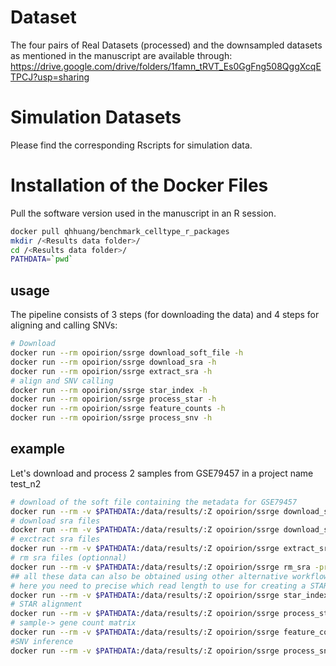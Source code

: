# Dataset
The four pairs of Real Datasets (processed) and the downsampled datasets as mentioned in the manuscript are available through: https://drive.google.com/drive/folders/1famn_tRVT_Es0GgFng508QggXcqETPCJ?usp=sharing
# Simulation Datasets
Please find the corresponding Rscripts for simulation data.
# Installation of the Docker Files
Pull the software version used in the manuscript in an R session.
```bash
docker pull qhhuang/benchmark_celltype_r_packages
mkdir /<Results data folder>/
cd /<Results data folder>/
PATHDATA=`pwd`
```
## usage

The pipeline consists of 3 steps (for downloading the data) and 4 steps for aligning and calling SNVs:

```bash
# Download
docker run --rm opoirion/ssrge download_soft_file -h
docker run --rm opoirion/ssrge download_sra -h
docker run --rm opoirion/ssrge extract_sra -h
# align and SNV calling
docker run --rm opoirion/ssrge star_index -h
docker run --rm opoirion/ssrge process_star -h
docker run --rm opoirion/ssrge feature_counts -h
docker run --rm opoirion/ssrge process_snv -h

```

## example

Let's download and process 2 samples from GSE79457 in a project name test_n2

```bash
# download of the soft file containing the metadata for GSE79457
docker run --rm -v $PATHDATA:/data/results/:Z opoirion/ssrge download_soft_file -project_name test_n2 -soft_id GSE79457
# download sra files
docker run --rm -v $PATHDATA:/data/results/:Z opoirion/ssrge download_sra -project_name test_n2 -max_nb_samples 2
# exctract sra files
docker run --rm -v $PATHDATA:/data/results/:Z opoirion/ssrge extract_sra -project_name test_n2
# rm sra files (optionnal)
docker run --rm -v $PATHDATA:/data/results/:Z opoirion/ssrge rm_sra -project_name test_n2
## all these data can also be obtained using other alternative workflows
# here you need to precise which read length to use for creating a STAR index and which ref organism (MOUSE/HUMAN)
docker run --rm -v $PATHDATA:/data/results/:Z opoirion/ssrge star_index -project_name test_n2 -read_length 100 -cell_type HUMAN
# STAR alignment
docker run --rm -v $PATHDATA:/data/results/:Z opoirion/ssrge process_star -project_name test_n2 -read_length 100 -cell_type HUMAN
# sample-> gene count matrix
docker run --rm -v $PATHDATA:/data/results/:Z opoirion/ssrge feature_counts -project_name test_n2
#SNV inference
docker run --rm -v $PATHDATA:/data/results/:Z opoirion/ssrge process_snv -project_name test_n2 -cell_type HUMAN
```

